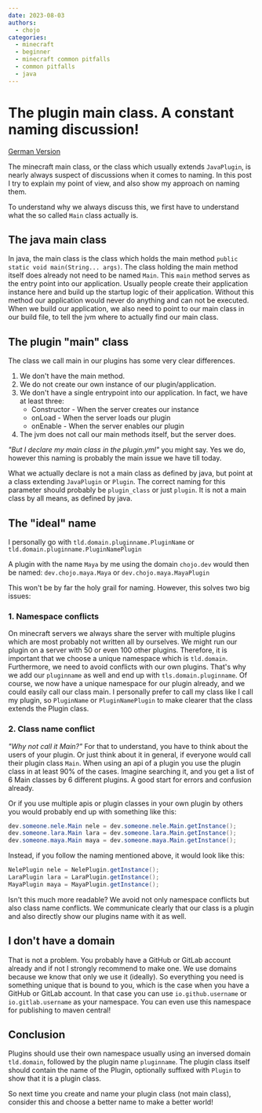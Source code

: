 ```yaml
---
date: 2023-08-03
authors:
  - chojo  
categories:
  - minecraft
  - beginner
  - minecraft common pitfalls
  - common pitfalls
  - java
---
```


# The plugin main class. A constant naming discussion!

[German Version](../de/minecraft_main_class.md)

The minecraft main class, or the class which usually extends `JavaPlugin`, is nearly always suspect of discussions when 
it comes to naming. 
In this post I try to explain my point of view, and also show my approach on naming them.

<!-- more -->

To understand why we always discuss this, we first have to understand what the so called `Main` class actually is.

## The java main class

In java, the main class is the class which holds the main method `public static void main(String... args)`.
The class holding the main method itself does already not need to be named `Main`.
This `main` method serves as the entry point into our application.
Usually people create their application instance here and build up the startup logic of their application.
Without this method our application would never do anything and can not be executed.
When we build our application, we also need to point to our main class in our build file, to tell the jvm where to 
actually find our main class.

## The plugin "main" class

The class we call main in our plugins has some very clear differences.

1. We don't have the main method.
2. We do not create our own instance of our plugin/application.
3. We don't have a single entrypoint into our application. In fact, we have at least three:
    - Constructor - When the server creates our instance
    - onLoad - When the server loads our plugin
    - onEnable - When the server enables our plugin
4. The jvm does not call our main methods itself, but the server does.

_"But I declare my main class in the plugin.yml"_ you might say.
Yes we do, however this naming is probably the main issue we have till today.

What we actually declare is not a main class as defined by java, but point at a class extending `JavaPlugin` or `Plugin`.
The correct naming for this parameter should probably be `plugin_class` or just `plugin`.
It is not a main class by all means, as defined by java.

## The "ideal" name

I personally go with `tld.domain.pluginname.PluginName` or `tld.domain.pluginname.PluginNamePlugin`

A plugin with the name `Maya` by me using the domain `chojo.dev` would then be named: `dev.chojo.maya.Maya` or 
`dev.chojo.maya.MayaPlugin`

This won't be by far the holy grail for naming.
However, this solves two big issues:

### 1. Namespace conflicts

On minecraft servers we always share the server with multiple plugins which are most probably not written all by 
ourselves.
We might run our plugin on a server with 50 or even 100 other plugins.
Therefore, it is important that we choose a unique namespace which is `tld.domain`.
Furthermore, we need to avoid conflicts with our own plugins.
That's why we add our `pluginname` as well and end up with `tls.domain.pluginname`.
Of course, we now have a unique namespace for our plugin already, and we could easily call our class main.
I personally prefer to call my class like I call my plugin, so `PluginName` or `PluginNamePlugin` to make clearer 
that the class extends the Plugin class.

### 2. Class name conflict

_"Why not call it Main?"_ 
For that to understand, you have to think about the users of your plugin.
Or just think about it in general, if everyone would call their plugin class `Main`.
When using an api of a plugin you use the plugin class in at least 90% of the cases.
Imagine searching it, and you get a list of 6 Main classes by 6 different plugins.
A good start for errors and confusion already.

Or if you use multiple apis or plugin classes in your own plugin by others you would probably end up with something 
like this:

```java
dev.someone.nele.Main nele = dev.someone.nele.Main.getInstance();
dev.someone.lara.Main lara = dev.someone.lara.Main.getInstance();
dev.someone.maya.Main maya = dev.someone.maya.Main.getInstance();
```

Instead, if you follow the naming mentioned above, it would look like this:

```java
NelePlugin nele = NelePlugin.getInstance();
LaraPlugin lara = LaraPlugin.getInstance();
MayaPlugin maya = MayaPlugin.getInstance();
```

Isn't this much more readable?
We avoid not only namespace conflicts but also class name conflicts. 
We communicate clearly that our class is a plugin and also directly show our plugins name with it as well.

## I don't have a domain

That is not a problem. You probably have a GitHub or GitLab account already and if not I strongly recommend to make one.
We use domains because we know that only we use it (ideally).
So everything you need is something unique that is bound to you, which is the case when you have a GitHub or GitLab account.
In that case you can use `io.github.username` or `io.gitlab.username` as your namespace.
You can even use this namespace for publishing to maven central!

## Conclusion

Plugins should use their own namespace usually using an inversed domain `tld.domain`, followed by the plugin name 
`pluginname`. 
The plugin class itself should contain the name of the Plugin, optionally suffixed with `Plugin` to show that it is 
a plugin class.

So next time you create and name your plugin class (not main class), consider this and choose a better name to make 
a better world!
